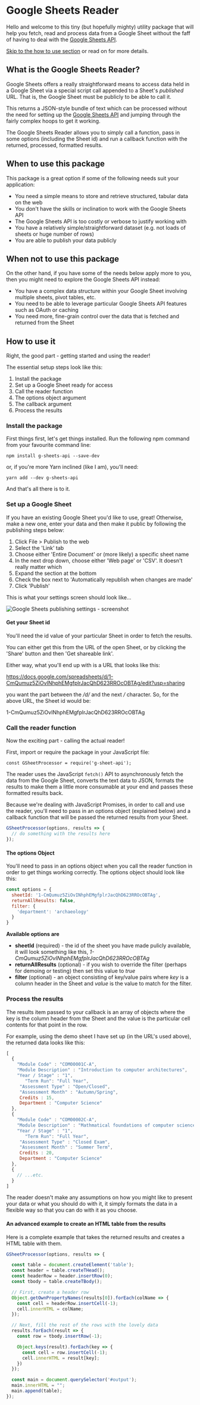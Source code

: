 
# Google Sheets Reader

Hello and welcome to this tiny (but hopefully mighty) utility package that will help you fetch, read and process data from a Google Sheet without the faff of having to deal with the [Google Sheets API](https://developers.google.com/sheets/api/).

[Skip to the how to use section](#how-to-use) or read on for more details.

## What is the Google Sheets Reader?

Google Sheets offers a really straightforward means to access data held in a Google Sheet via a special script call appended to a Sheet's _published_ URL. That is, the Google Sheet must be publicly to be able to call it.

This returns a JSON-style bundle of text which can be processed without the need for setting up the [Google Sheets API](https://developers.google.com/sheets/api/) and jumping through the fairly complex hoops to get it working.

The Google Sheets Reader allows you to simply call a function, pass in some options (including the Sheet id) and run a callback function with the returned, processed, formatted results.

## When to use this package

This package is a great option if some of the following needs suit your application:

- You need a simple means to store and retrieve structured, tabular data on the web
- You don't have the skills or inclination to work with the Google Sheets API
- The Google Sheets API is too costly or verbose to justify working with
- You have a relatively simple/straightforward dataset (e.g. not loads of sheets or huge number of rows)
- You are able to publish your data publicly

## When not to use this package

On the other hand, if you have some of the needs below apply more to you, then you might need to explore the Google Sheets API instead:

- You have a complex data structure within your Google Sheet involving multiple sheets, pivot tables, etc.
- You need to be able to leverage particular Google Sheets API features such as OAuth or caching
- You need more, fine-grain control over the data that is fetched and returned from the Sheet

## <a name="how-to-use"></a> How to use it

Right, the good part - getting started and using the reader!

The essential setup steps look like this:

1. Install the package
2. Set up a Google Sheet ready for access
3. Call the reader function
  1. The options object argument
  2. The callback argument
4. Process the results

### Install the package

First things first, let's get things installed. Run the following npm command from your favourite command line:

`npm install g-sheets-api --save-dev`

or, if you're more Yarn inclined (like I am), you'll need:

`yarn add --dev g-sheets-api`

And that's all there is to it.

### Set up a Google Sheet

If you have an existing Google Sheet you'd like to use, great! Otherwise, make a new one, enter your data and then make it public by following the publishing steps below:

1. Click File > Publish to the web
2. Select the 'Link' tab
3. Choose either 'Entire Document' or (more likely) a specific sheet name
4. In the next drop down, choose either 'Web page' or 'CSV'. It doesn't really matter which
5. Expand the section at the bottom
6. Check the box next to 'Automatically republish when changes are made'
7. Click 'Publish'

This is what your settings screen should look like...

![Google Sheets publishing settings - screenshot](demo/img/sheets-settings-screenshot.png?raw=true)

#### Get your Sheet id

You'll need the id value of your particular Sheet in order to fetch the results.

You can either get this from the URL of the open Sheet, or by clicking the 'Share' button and then 'Get shareable link'.

Either way, what you'll end up with is a URL that looks like this:

 https://docs.google.com/spreadsheets/d/1-CmQumuz5ZiOvINhphEMgfplrJacQhD623RROcOBTAg/edit?usp=sharing

 you want the part between the */d/* and the next */* character. So, for the above URL, the Sheet id would be:

 1-CmQumuz5ZiOvINhphEMgfplrJacQhD623RROcOBTAg

### Call the reader function

Now the exciting part - calling the actual reader!

First, import or require the package in your JavaScript file:

`const GSheetProcessor = require('g-sheet-api');`

The reader uses the JavaScript `fetch()` API to asynchronously fetch the data from the Google Sheet, converts the text data to JSON, formats the results to make them a little more consumable at your end and passes these formatted results back.

Because we're dealing with JavaScript Promises, in order to call and use the reader, you'll need to pass in an options object (explained below) and a callback function that will be passed the returned results from your Sheet.

```JavaScript
GSheetProcessor(options, results => {
  // do something with the results here
});
```

#### The options Object

You'll need to pass in an options object when you call the reader function in order to get things working correctly. The options object should look like this:

```JavaScript
const options = {
  sheetId: '1-CmQumuz5ZiOvINhphEMgfplrJacQhD623RROcOBTAg',
  returnAllResults: false,
  filter: {
    'department': 'archaeology'
  }
}
```

**Available options are**

- **sheetId** (required) - the id of the sheet you have made pulicly available, it will look something like this, *1-CmQumuz5ZiOvINhphEMgfplrJacQhD623RROcOBTAg*
- **returnAllResults** (optional) - if you wish to override the filter (perhaps for demoing or testing) then set this value to *true*
- **filter** (optional) - an object consisting of key/value pairs where *key* is a column header in the Sheet and *value* is the value to match for the filter.

### Process the results

The results item passed to your callback is an array of objects where the key is the column header from the Sheet and the value is the particular cell contents for that point in the row.

For example, using the demo sheet I have set up (in the URL's used above), the returned data looks like this:

```JavaScript
[
  {
    "Module Code" : "COM00001C-A",
    "Module Description" : "Introduction to computer architectures",
    "Year / Stage" : "1",
	   "Term Run": "Full Year",
     "Assessment Type" : "Open/Closed",
     "Assessment Month" : "Autumn/Spring",
     Credits : 15,
     Department : "Computer Science"
  },
  {
    "Module Code" : "COM00002C-A",
    "Module Description" : "Mathmatical foundations of computer science",
    "Year / Stage" : "1",
	   "Term Run": "Full Year",
     "Assessment Type" : "Closed Exam",
     "Assessment Month" : "Summer Term",
     Credits : 20,
     Department : "Computer Science"
  },
  {
    // ...etc.
  }
]
```

The reader doesn't make any assumptions on how you might like to present your data or what you should do with it, it simply formats the data in a flexible way so that you can do with it as you choose.


#### An advanced example to create an HTML table from the results

Here is a complete example that takes the returned results and creates a HTML table with them.

```JavaScript
GSheetProcessor(options, results => {

  const table = document.createElement('table');
  const header = table.createTHead();
  const headerRow = header.insertRow(0);
  const tbody = table.createTBody();

  // First, create a header row
  Object.getOwnPropertyNames(results[0]).forEach(colName => {
    const cell = headerRow.insertCell(-1);
    cell.innerHTML = colName;
  });

  // Next, fill the rest of the rows with the lovely data
  results.forEach(result => {
    const row = tbody.insertRow(-1);

    Object.keys(result).forEach(key => {
      const cell = row.insertCell(-1);
      cell.innerHTML = result[key];
    })
  });

  const main = document.querySelector('#output');
  main.innerHTML = "";
  main.append(table);
});
```

